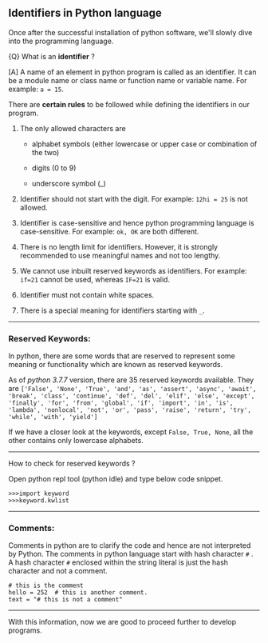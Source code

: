 ## Identifiers in Python language

Once after the successful installation of python software, we'll slowly dive into the programming language. 

{Q} What is an **identifier** ?

[A] A name of an element in python program is called as an identifier. It can be a module name or class name or function name or variable name. 
For example: ```a = 15```. 

There are **certain rules** to be followed while defining the identifiers in our program. 
1. The only allowed characters are
    
    *  alphabet symbols (either lowercase or upper case or combination of the two)
    
    * digits (0 to 9)
    
    * underscore symbol (_)
2. Identifier should not start with the digit. For example: ```12hi = 25``` is not allowed. 

3. Identifier is case-sensitive and hence python programming language is case-sensitive. For example: ```ok, OK``` are both different. 

4. There is no length limit for identifiers. However, it is strongly recommended to use meaningful names and not too lengthy. 

5. We cannot use inbuilt reserved keywords as identifiers. For example: ```if=21``` cannot be used, whereas ```IF=21``` is valid. 

6. Identifier must not contain white spaces. 
7. There is a special meaning for identifiers starting with ```_```. 
<hr>

### Reserved Keywords: 
In python, there are some words that are reserved to represent some meaning or functionality which are known as reserved keywords. 

As of _python 3.7.7_ version, there are 35 reserved keywords available. 
They are ```['False', 'None', 'True', 'and', 'as', 'assert', 'async', 'await', 'break', 'class', 'continue', 'def', 'del', 'elif', 'else', 'except', 'finally', 'for', 'from', 'global', 'if', 'import', 'in', 'is', 'lambda', 'nonlocal', 'not', 'or', 'pass', 'raise', 'return', 'try', 'while', 'with', 'yield']```

If we have a closer look at the keywords, except ```False, True, None```, all the other contains only lowercase alphabets. 
<hr>

How to check for reserved keywords ? 

Open python repl tool (python idle) and type below code snippet. 
```
>>>import keyword
>>>keyword.kwlist
```

<hr>

### Comments: 
Comments in python are to clarify the code and hence are not interpreted by Python. 
The comments in python language start with hash character ```#``` . A hash character ```#``` enclosed within the string literal is just the hash character and not a comment. 

```
# this is the comment
hello = 252  # this is another comment. 
text = "# this is not a comment" 
```

<hr>

With this information, now we are good to proceed further to develop programs.

